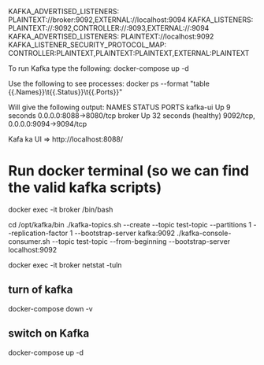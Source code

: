 KAFKA_ADVERTISED_LISTENERS: PLAINTEXT://broker:9092,EXTERNAL://localhost:9094
KAFKA_LISTENERS: PLAINTEXT://:9092,CONTROLLER://:9093,EXTERNAL://:9094
KAFKA_ADVERTISED_LISTENERS: PLAINTEXT://localhost:9092
KAFKA_LISTENER_SECURITY_PROTOCOL_MAP: CONTROLLER:PLAINTEXT,PLAINTEXT:PLAINTEXT,EXTERNAL:PLAINTEXT


To run Kafka type the following:
docker-compose up -d

Use the following to see processes:
docker ps --format "table {{.Names}}\t{{.Status}}\t{{.Ports}}"

Will give the following output:
NAMES      STATUS                    PORTS
kafka-ui   Up 9 seconds              0.0.0.0:8088->8080/tcp
broker     Up 32 seconds (healthy)   9092/tcp, 0.0.0.0:9094->9094/tcp


Kafa ka UI =>
http://localhost:8088/



# Run docker terminal (so we can find the valid kafka scripts)
docker exec -it broker  /bin/bash

cd /opt/kafka/bin
./kafka-topics.sh --create --topic test-topic --partitions 1 --replication-factor 1 --bootstrap-server kafka:9092
./kafka-console-consumer.sh --topic test-topic --from-beginning --bootstrap-server localhost:9092



docker exec -it broker netstat -tuln

## turn of kafka
docker-compose down -v

## switch on Kafka
docker-compose up -d



